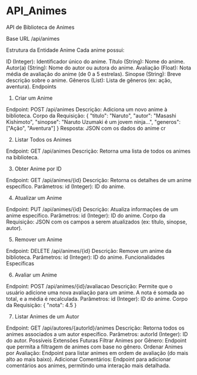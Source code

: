 # API_Animes
API de Biblioteca de Animes

Base URL
/api/animes

Estrutura da Entidade Anime
Cada anime possui:

ID (Integer): Identificador único do anime.
Título (String): Nome do anime.
Autor(a) (String): Nome do autor ou autora do anime.
Avaliação (Float): Nota média de avaliação do anime (de 0 a 5 estrelas).
Sinopse (String): Breve descrição sobre o anime.
Gêneros (List<String>): Lista de gêneros (ex: ação, aventura).
Endpoints


1. Criar um Anime

Endpoint: POST /api/animes
Descrição: Adiciona um novo anime à biblioteca.
Corpo da Requisição:
{
  "titulo": "Naruto",
  "autor": "Masashi Kishimoto",
  "sinopse": "Naruto Uzumaki é um jovem ninja...",
  "generos": ["Ação", "Aventura"]
}
Resposta: JSON com os dados do anime cr


2. Listar Todos os Animes

Endpoint: GET /api/animes
Descrição: Retorna uma lista de todos os animes na biblioteca.


3. Obter Anime por ID

Endpoint: GET /api/animes/{id}
Descrição: Retorna os detalhes de um anime específico.
Parâmetros:
id (Integer): ID do anime.


4. Atualizar um Anime

Endpoint: PUT /api/animes/{id}
Descrição: Atualiza informações de um anime específico.
Parâmetros:
id (Integer): ID do anime.
Corpo da Requisição: JSON com os campos a serem atualizados (ex: título, sinopse, autor).


5. Remover um Anime

Endpoint: DELETE /api/animes/{id}
Descrição: Remove um anime da biblioteca.
Parâmetros:
id (Integer): ID do anime.
Funcionalidades Específicas


6. Avaliar um Anime

Endpoint: POST /api/animes/{id}/avaliacao
Descrição: Permite que o usuário adicione uma nova avaliação para um anime. A nota é somada ao total, e a média é recalculada.
Parâmetros:
id (Integer): ID do anime.
Corpo da Requisição:
{
  "nota": 4.5
}


7. Listar Animes de um Autor

Endpoint: GET /api/autores/{autorId}/animes
Descrição: Retorna todos os animes associados a um autor específico.
Parâmetros:
autorId (Integer): ID do autor.
Possíveis Extensões Futuras
Filtrar Animes por Gênero: Endpoint que permita a filtragem de animes com base no gênero.
Ordenar Animes por Avaliação: Endpoint para listar animes em ordem de avaliação (do mais alto ao mais baixo).
Adicionar Comentários: Endpoint para adicionar comentários aos animes, permitindo uma interação mais detalhada.
